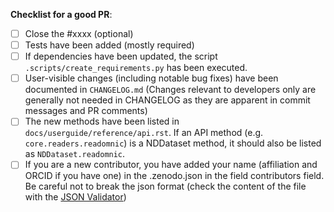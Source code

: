<!-- Remove items not relevant to your change -->

**Checklist for a good PR**:
- [ ] Close the #xxxx (optional)
- [ ] Tests have been added (mostly required)
- [ ] If dependencies have been updated, the script `.scripts/create_requirements.py`
      has been executed.
- [ ] User-visible changes (including notable bug fixes) have been documented in
      `CHANGELOG.md` (Changes relevant to developers only are generally not needed in
      CHANGELOG as they are apparent in commit messages and PR comments)
- [ ] The new methods have been listed in `docs/userguide/reference/api.rst`.
      If an API method (e.g. `core.readers.readomnic`) is a NDDataset method, it should
      also be listed as `NDDataset.readomnic`.
- [ ] If you are a new contributor, you have added your name (affiliation and ORCID
      if you have one) in the .zenodo.json in the field contributors field. Be careful
      not to break the json format (check the content of the file with the
      [JSON Validator](https://jsonformatter.curiousconcept.com/))

